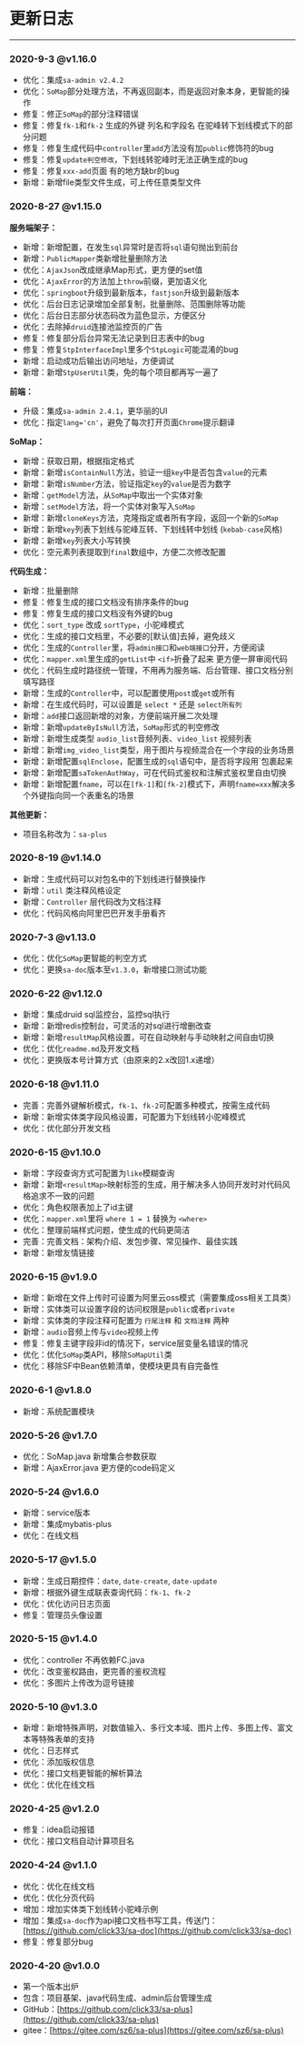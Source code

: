 # 更新日志 

--- 


### 2020-9-3 @v1.16.0
- 优化：集成`sa-admin v2.4.2`
- 优化：`SoMap`部分处理方法，不再返回副本，而是返回对象本身，更智能的操作
- 修复：修正`SoMap`的部分注释错误
- 修复：修复`fk-1`和`fk-2` 生成的外键 列名和字段名 在驼峰转下划线模式下的部分问题
- 修复：修复生成代码中`controller`里`add`方法没有加`public`修饰符的bug
- 修复：修复`update判空修改`，下划线转驼峰时无法正确生成的bug
- 修复：修复`xxx-add`页面 有的地方缺br的bug
- 新增：新增file类型文件生成，可上传任意类型文件

### 2020-8-27 @v1.15.0

**服务端架子：**
- 新增：新增配置，在发生`sql`异常时是否将`sql`语句抛出到前台
- 新增：`PublicMapper`类新增批量删除方法 
- 优化：`AjaxJson`改成继承Map形式，更方便的set值
- 优化：`AjaxError`的方法加上`throw`前缀，更加语义化
- 优化：`springboot`升级到最新版本，`fastjson`升级到最新版本
- 优化：后台日志记录增加全部复制，批量删除、范围删除等功能 
- 优化：后台日志部分状态码改为蓝色显示，方便区分
- 优化：去除掉`druid`连接池监控页的广告
- 修复：修复部分后台异常无法记录到日志表中的bug
- 修复：修复`StpInterfaceImpl`里多个`StpLogic`可能混淆的bug 
- 新增：启动成功后输出访问地址，方便调试
- 新增：新增`StpUserUtil`类，免的每个项目都再写一遍了

**前端：**
- 升级：集成`sa-admin 2.4.1`，更华丽的UI 
- 优化：指定`lang='cn'`，避免了每次打开页面`Chrome`提示翻译

**SoMap：**
- 新增：获取日期，根据指定格式
- 新增：新增`isContainNull`方法，验证一组`key`中是否包含`value`的元素
- 新增：新增`isNumber`方法，验证指定`key`的`value`是否为数字 
- 新增：`getModel`方法，从`SoMap`中取出一个实体对象 
- 新增：`setModel`方法，将一个实体对象写入`SoMap`
- 新增：新增`cloneKeys`方法，克隆指定或者所有字段，返回一个新的`SoMap` 
- 新增：新增`key`列表下划线与驼峰互转、下划线转中划线 (`kebab-case`风格)
- 新增：新增`key`列表大小写转换 
- 优化：空元素列表提取到`final`数组中，方便二次修改配置 

**代码生成：**
- 新增：批量删除
- 修复：修复生成的接口文档没有排序条件的bug 
- 修复：修复生成的接口文档没有外键的bug 
- 优化：`sort_type` 改成 `sortType`，小驼峰模式 
- 优化：生成的接口文档里，不必要的[默认值]去掉，避免歧义 
- 优化：生成的`Controller`里，将`admin接口`和`web端接口`分开，方便阅读 
- 优化：`mapper.xml`里生成的`getList`中 `<if>`折叠了起来 更方便一屏审阅代码 
- 优化：代码生成时路径统一管理，不用再为服务端、后台管理、接口文档分别填写路径 
- 新增：生成的`Controller`中，可以配置使用`post`或`get`或所有
- 新增：在生成代码时，可以设置是 `select *` 还是 `select所有列`
- 新增：`add`接口返回新增的对象，方便前端开展二次处理
- 新增：新增`updateByIsNull`方法，`SoMap`形式的判空修改
- 新增：新增生成类型 `audio_list`音频列表、`video_list` 视频列表 
- 新增：新增`img_video_list`类型，用于图片与视频混合在一个字段的业务场景
- 新增：新增配置`sqlEnclose`，配置生成的`sql`语句中，是否将字段用`包裹起来
- 新增：新增配置`saTokenAuthWay`，可在代码式鉴权和注解式鉴权里自由切换
- 新增：新增配置`fname`，可以在`[fk-1]`和`[fk-2]`模式下，声明`fname=xxx`解决多个外键指向同一个表重名的场景 

**其他更新：**
- 项目名称改为：`sa-plus`


### 2020-8-19 @v1.14.0
- 新增：生成代码可以对包名中的下划线进行替换操作 
- 新增：`util` 类注释风格设定 
- 新增：`Controller` 层代码改为文档注释 
- 优化：代码风格向阿里巴巴开发手册看齐 


### 2020-7-3 @v1.13.0
- 优化：优化`SoMap`更智能的判空方式
- 优化：更换`sa-doc`版本至`v1.3.0`，新增接口测试功能 


### 2020-6-22 @v1.12.0
- 新增：集成druid sql监控台，监控sql执行
- 新增：新增redis控制台，可灵活的对sql进行增删改查 
- 新增：新增`resultMap`风格设置，可在自动映射与手动映射之间自由切换 
- 优化：优化`readme.md`及开发文档
- 优化：更换版本号计算方式（由原来的2.x改回1.x递增）


### 2020-6-18 @v1.11.0
- 完善：完善外键解析模式，`fk-1`、`fk-2`可配置多种模式，按需生成代码
- 新增：新增实体类字段风格设置，可配置为下划线转小驼峰模式
- 优化：优化部分开发文档


### 2020-6-15 @v1.10.0
- 新增：字段查询方式可配置为`like`模糊查询 
- 新增：新增`<resultMap>`映射标签的生成，用于解决多人协同开发时对代码风格追求不一致的问题 
- 优化：角色权限表加上了id主键 
- 优化：`mapper.xml`里将 `where 1 = 1` 替换为 `<where>`
- 优化：整理前端样式问题，使生成的代码更简洁 
- 完善：完善文档：架构介绍、发包步骤、常见操作、最佳实践
- 新增：新增友情链接 


### 2020-6-15 @v1.9.0
- 新增：新增在文件上传时可设置为阿里云oss模式（需要集成oss相关工具类）  
- 新增：实体类可以设置字段的访问权限是`public`或者`private` 
- 新增：实体类的字段注释可配置为 `行尾注释` 和 `文档注释` 两种 
- 新增：`audio`音频上传与`video`视频上传 
- 修复：修复主键字段非id的情况下，service层变量名错误的情况 
- 优化：优化`SoMap`类API，移除`SoMapUtil`类 
- 优化：移除SF中Bean依赖清单，使模块更具有自完备性


### 2020-6-1 @v1.8.0
- 新增：系统配置模块


### 2020-5-26 @v1.7.0
- 优化：SoMap.java 新增集合参数获取 
- 新增：AjaxError.java 更方便的code码定义 


### 2020-5-24 @v1.6.0
- 新增：service版本 
- 新增：集成mybatis-plus 
- 优化：在线文档 


### 2020-5-17 @v1.5.0
- 新增：生成日期控件：`date`, `date-create`, `date-update` 
- 新增：根据外键生成联表查询代码：`fk-1`、`fk-2` 
- 优化：优化访问日志页面 
- 修复：管理员头像设置 


### 2020-5-15 @v1.4.0
- 优化：controller 不再依赖FC.java 
- 优化：改变鉴权路由，更完善的鉴权流程 
- 优化：多图片上传改为逗号链接 


### 2020-5-10 @v1.3.0
- 新增：新增特殊声明，对数值输入、多行文本域、图片上传、多图上传、富文本等特殊表单的支持 
- 优化：日志样式
- 优化：添加版权信息
- 优化：接口文档更智能的解析算法
- 优化：优化在线文档


### 2020-4-25 @v1.2.0
- 修复：idea启动报错
- 优化：接口文档自动计算项目名


### 2020-4-24 @v1.1.0
- 优化：优化在线文档
- 优化：优化分页代码
- 增加：增加实体类下划线转小驼峰示例
- 增加：集成`sa-doc`作为api接口文档书写工具，传送门：[https://github.com/click33/sa-doc](https://github.com/click33/sa-doc)
- 修复：修复部分bug


### 2020-4-20 @v1.0.0
- 第一个版本出炉 
- 包含：项目基架、java代码生成、admin后台管理生成 
- GitHub：[https://github.com/click33/sa-plus](https://github.com/click33/sa-plus)
- gitee：[https://gitee.com/sz6/sa-plus](https://gitee.com/sz6/sa-plus)
